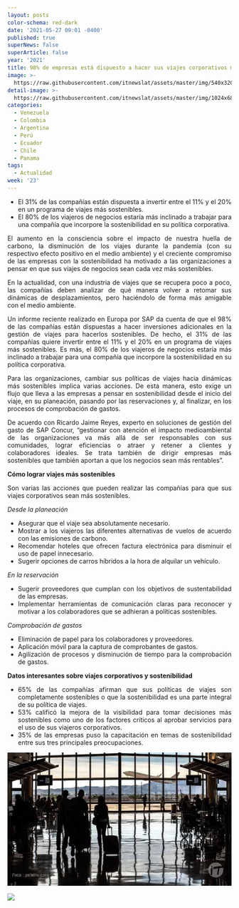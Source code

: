 ```yaml
---
layout: posts
color-schema: red-dark
date: '2021-05-27 09:01 -0400'
published: true
superNews: false
superArticle: false
year: '2021'
title: 98% de empresas está dispuesto a hacer sus viajes corporativos más sostenibles
image: >-
  https://raw.githubusercontent.com/itnewslat/assets/master/img/540x320/Viajeros-p.jpg
detail-image: >-
  https://raw.githubusercontent.com/itnewslat/assets/master/img/1024x680/Viajeros-g.jpg
categories:
  - Venezuela
  - Colombia
  - Argentina
  - Perú
  - Ecuador
  - Chile
  - Panama
tags:
  - Actualidad
week: '23'
---
```

<ul style="text-align: justify;">
	<li>El 31% de las compañías están dispuesta a invertir entre el 11% y el 20% en un programa de viajes más sostenibles.</li>
	<li>El 80% de los viajeros de negocios estaría más inclinado a trabajar para una compañía que incorpore la sostenibilidad en su política corporativa.</li>
</ul>
<p style="text-align: justify;">El aumento en la consciencia sobre el impacto de nuestra huella de carbono, la disminución de los viajes durante la pandemia (con su respectivo efecto positivo en el medio ambiente) y el creciente compromiso de las empresas con la sostenibilidad ha motivado a las organizaciones a pensar en que sus viajes de negocios sean cada vez más sostenibles.</p>
<p style="text-align: justify;">En la actualidad, con una industria de viajes que se recupera poco a poco, las compañías deben analizar de qué manera volver a retomar sus dinámicas de desplazamientos, pero haciéndolo de forma más amigable con el medio ambiente.</p>
<p style="text-align: justify;">Un informe reciente realizado en Europa por SAP da cuenta de que el 98% de las compañías están dispuestas a hacer inversiones adicionales en la gestión de viajes para hacerlos sostenibles. De hecho, el 31% de las compañías quiere invertir entre el 11% y el 20% en un programa de viajes más sostenibles. Es más, el 80% de los viajeros de negocios estaría más inclinado a trabajar para una compañía que incorpore la sostenibilidad en su política corporativa.</p>
<p style="text-align: justify;">Para las organizaciones, cambiar sus políticas de viajes hacia dinámicas más sostenibles implica varias acciones. De esta manera, esto exige un flujo que lleva a las empresas a pensar en sostenibilidad desde el inicio del viaje, en su planeación, pasando por las reservaciones y, al finalizar, en los procesos de comprobación de gastos.</p>
<p style="text-align: justify;">De acuerdo con Ricardo Jaime Reyes, experto en soluciones de gestión del gasto de SAP Concur, “gestionar con atención el impacto medioambiental de las organizaciones va más allá de ser responsables con sus comunidades, lograr eficiencias o atraer y retener a clientes y colaboradores ideales. Se trata también de dirigir empresas más sostenibles que también aportan a que los negocios sean más rentables”.</p>
<p style="text-align: justify;"><strong>Cómo lograr viajes más sostenibles</strong></p>
<p style="text-align: justify;">Son varias las acciones que pueden realizar las compañías para que sus viajes corporativos sean más sostenibles.</p>
<p style="text-align: justify;"><em>Desde la planeación</em></p>

<ul style="text-align: justify;">
	<li>Asegurar que el viaje sea absolutamente necesario.</li>
	<li>Mostrar a los viajeros las diferentes alternativas de vuelos de acuerdo con las emisiones de carbono.</li>
	<li>Recomendar hoteles que ofrecen factura electrónica para disminuir el uso de papel innecesario.</li>
	<li>Sugerir opciones de carros híbridos a la hora de alquilar un vehículo.</li>
</ul>
<p style="text-align: justify;"><em>En la reservación</em></p>

<ul style="text-align: justify;">
	<li>Sugerir proveedores que cumplan con los objetivos de sustentabilidad de las empresas.</li>
	<li>Implementar herramientas de comunicación claras para reconocer y motivar a los colaboradores que se adhieran a políticas sostenibles.</li>
</ul>
<p style="text-align: justify;"><em>Comprobación de gastos</em></p>

<ul style="text-align: justify;">
	<li>Eliminación de papel para los colaboradores y proveedores.</li>
	<li>Aplicación móvil para la captura de comprobantes de gastos.</li>
	<li>Agilización de procesos y disminución de tiempo para la comprobación de gastos.</li>
</ul>
<p style="text-align: justify;"><strong>Datos interesantes sobre viajes corporativos y sostenibilidad </strong></p>

<ul>
	<li style="text-align: justify;">65% de las compañías afirman que sus políticas de viajes son completamente sostenibles o que la sostenibilidad es una parte integral de su política de viajes.</li>
	<li style="text-align: justify;">53% calificó la mejora de la visibilidad para tomar decisiones más sostenibles como uno de los factores críticos al aprobar servicios para el uso de sus viajeros corporativos.</li>
	<li style="text-align: justify;">35% de las empresas puso la capacitación en temas de sostenibilidad entre sus tres principales preocupaciones.</li>
</ul>

![](https://raw.githubusercontent.com/itnewslat/assets/master/img/540x320/Viajeros-p.jpg)

<img src="https://tracker.metricool.com/c3po.jpg?hash=56f88a41e39ab42c063cc51676587a04"/>